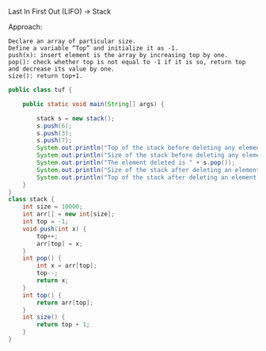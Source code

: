 Last In First Out (LIFO) -> Stack

Approach:

    Declare an array of particular size.
    Define a variable “Top” and initialize it as -1.
    push(x): insert element is the array by increasing top by one.
    pop(): check whether top is not equal to -1 if it is so, return top and decrease its value by one.
    size(): return top+1.

```java
public class tuf {

    public static void main(String[] args) {

        stack s = new stack();
        s.push(6);
        s.push(3);
        s.push(7);
        System.out.println("Top of the stack before deleting any element " + s.top());
        System.out.println("Size of the stack before deleting any element " + s.size());
        System.out.println("The element deleted is " + s.pop());
        System.out.println("Size of the stack after deleting an element " + s.size());
        System.out.println("Top of the stack after deleting an element " + s.top());
    }
}
class stack {
    int size = 10000;
    int arr[] = new int[size];
    int top = -1;
    void push(int x) {
        top++;
        arr[top] = x;
    }
    int pop() {
        int x = arr[top];
        top--;
        return x;
    }
    int top() {
        return arr[top];
    }
    int size() {
        return top + 1;
    }
}
```